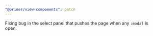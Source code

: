 ```yaml
---
"@primer/view-components": patch
---
```


Fixing bug in the select panel that pushes the page when any `:modal` is open.

